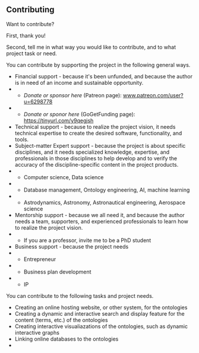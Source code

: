 ## Contributing

Want to contribute?

First, thank you!

Second, tell me in what way you would like to contribute, and to what project task or need.

You can contribute by supporting the project in the following general ways.

* Financial support - because it's been unfunded, and because the author is in need of an income and sustainable opportunity.
* * *Donate or sponsor here* (Patreon page): www.patreon.com/user?u=6298778
* * *Donate or sponor here* (GoGetFunding page): https://tinyurl.com/y9qegjsh 
* Technical support - because to realize the project vision, it needs technical expertise to create the desired software, functionality, and tools.
* Subject-matter Expert support - because the project is about specific disciplines, and it needs specialized knowledge, expertise, and professionals in those disciplines to help develop and to verify the accuracy of the discipline-specific content in the project products.
* * Computer science, Data science
* * Database management, Ontology engineering, AI, machine learning
* * Astrodynamics, Astronomy, Astronautical engineering, Aerospace science
* Mentorship support - because we all need it, and because the author needs a team, supporters, and experienced professionals to learn how to realize the project vision.
* * If you are a professor, invite me to be a PhD student
* Business support - because the project needs
* * Entrepreneur
* * Business plan development
* * IP

You can contribute to the following tasks and project needs.
* Creating an online hosting website, or other system, for the ontologies
* Creating a dynamic and interactive search and display feature for the content (terms, etc.) of the ontologies
* Creating interactive visualiazations of the ontologies, such as dynamic interactive graphs
* Linking online databases to the ontologies
* 
